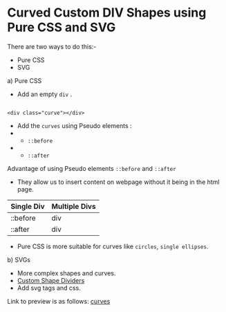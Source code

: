 # Curved Custom DIV Shapes using Pure CSS and SVG
There are two ways to do this:-
- Pure CSS
- SVG

a) Pure CSS
- Add an empty `div` .
```

<div class="curve"></div>

```

- Add the `curves` using Pseudo elements : 
- - `::before`
- - `::after`

Advantage of using Pseudo elements `::before` and `::after`
- They allow us to insert content on webpage without it being in the html page.

| Single Div   | Multiple Divs |
| ------------ | ------------- |
| ::before     | div           |
| ::after      | div           |

- Pure CSS is more suitable for curves like `circles`, `single ellipses`.


b) SVGs
- More complex shapes and curves.
- [Custom Shape Dividers](https://www.shapedivider.app/)
- Add svg tags and css.


Link to preview is as follows:
[curves]()